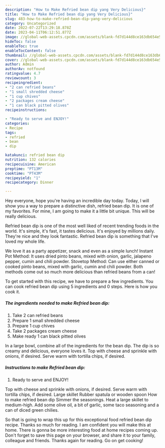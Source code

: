 ```yaml
---
description: "How to Make Refried bean dip yang Very Delicious}"
title: "How to Make Refried bean dip yang Very Delicious}"
slug: 483-how-to-make-refried-bean-dip-yang-very-delicious
category: Uncategorized
date: 2022-07-22T13:29:18.878Z
date: 2023-04-11T06:12:51.877Z
image: //global-web-assets.cpcdn.com/assets/blank-fd7d144d8ce163db654e5a02c40b08a2775adb7897d16e4062681dc7e1b2800f.png
hideToc: false
enableToc: true
enableTocContent: false
thumbnail: //global-web-assets.cpcdn.com/assets/blank-fd7d144d8ce163db654e5a02c40b08a2775adb7897d16e4062681dc7e1b2800f.png
cover: //global-web-assets.cpcdn.com/assets/blank-fd7d144d8ce163db654e5a02c40b08a2775adb7897d16e4062681dc7e1b2800f.png
author: Admin
authorAv: notfound
ratingvalue: 4.7
reviewcount: 3
recipeingredient:
- "2 can refried beans"
- "1 small shredded cheese"
- "1 cup chives"
- "2 packages cream cheese"
- "1 can black pitted olives"
recipeinstructions:

- "Ready to serve and ENJOY!"
categories:
- Recipe
tags:
- refried
- bean
- dip

katakunci: refried bean dip 
nutrition: 132 calories
recipecuisine: American
preptime: "PT13M"
cooktime: "PT43M"
recipeyield: "1"
recipecategory: Dinner

---
```



Hey everyone, hope you're having an incredible day today. Today, I will show you a way to prepare a distinctive dish, refried bean dip. It is one of my favorites. For mine, I am going to make it a little bit unique. This will be really delicious.

Refried bean dip is one of the most well liked of recent trending foods in the world. It's simple, it's fast, it tastes delicious. It's enjoyed by millions daily. They're nice and they look fantastic. Refried bean dip is something that I've loved my whole life.

We love it as a party appetizer, snack and even as a simple lunch! Instant Pot Method: It uses dried pinto beans, mixed with onion, garlic, jalapeno pepper, cumin and chili powder. Stovetop Method: Can use either canned or cooked pinto beans, mixed with garlic, cumin and chili powder. Both methods come out so much more delicious than refried beans from a can!


To get started with this recipe, we have to prepare a few ingredients. You can cook refried bean dip using 5 ingredients and 0 steps. Here is how you cook it.

<!--inarticleads1-->

##### The ingredients needed to make Refried bean dip:

1. Take 2 can refried beans
1. Prepare 1 small shredded cheese
1. Prepare 1 cup chives
1. Take 2 packages cream cheese
1. Make ready 1 can black pitted olives


In a large bowl, combine all of the ingredients for the bean dip. The dip is so creamy and delicious, everyone loves it. Top with cheese and sprinkle with onions, if desired. Serve warm with tortilla chips, if desired. 

<!--inarticleads2-->

##### Instructions to make Refried bean dip:


1. Ready to serve and ENJOY!

Top with cheese and sprinkle with onions, if desired. Serve warm with tortilla chips, if desired. Large skillet Rubber spatula or wooden spoon How to make refried bean dip Simmer the seasonings. Heat a large skillet to medium-high. Add some olive oil, a bit of garlic, some taco seasoning and a can of diced green chilies. 

So that is going to wrap this up for this exceptional food refried bean dip recipe. Thanks so much for reading. I am confident you will make this at home. There is gonna be more interesting food at home recipes coming up. Don't forget to save this page on your browser, and share it to your family, colleague and friends. Thanks again for reading. Go on get cooking!
